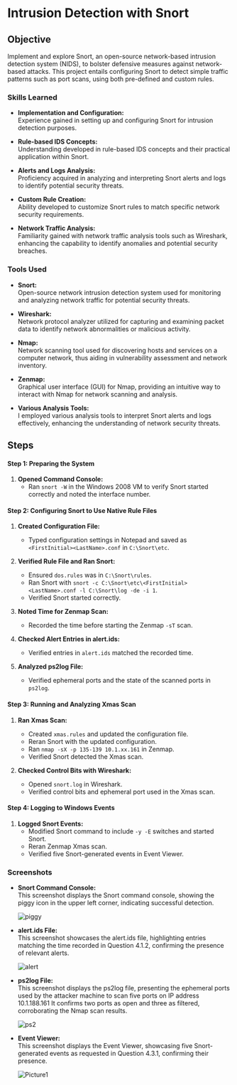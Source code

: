 # Intrusion Detection with Snort
## Objective

Implement and explore Snort, an open-source network-based intrusion detection system (NIDS), to bolster defensive measures against network-based attacks. This project entails configuring Snort to detect simple traffic patterns such as port scans, using both pre-defined and custom rules.

### Skills Learned

- **Implementation and Configuration:**  
  Experience gained in setting up and configuring Snort for intrusion detection purposes.

- **Rule-based IDS Concepts:**  
  Understanding developed in rule-based IDS concepts and their practical application within Snort.

- **Alerts and Logs Analysis:**  
  Proficiency acquired in analyzing and interpreting Snort alerts and logs to identify potential security threats.

- **Custom Rule Creation:**  
  Ability developed to customize Snort rules to match specific network security requirements.

- **Network Traffic Analysis:**  
  Familiarity gained with network traffic analysis tools such as Wireshark, enhancing the capability to identify anomalies and potential security breaches.

### Tools Used

- **Snort:**  
  Open-source network intrusion detection system used for monitoring and analyzing network traffic for potential security threats.

- **Wireshark:**  
  Network protocol analyzer utilized for capturing and examining packet data to identify network abnormalities or malicious activity.

- **Nmap:**  
  Network scanning tool used for discovering hosts and services on a computer network, thus aiding in vulnerability assessment and network inventory.

- **Zenmap:**  
  Graphical user interface (GUI) for Nmap, providing an intuitive way to interact with Nmap for network scanning and analysis.

- **Various Analysis Tools:**  
  I employed various analysis tools to interpret Snort alerts and logs effectively, enhancing the understanding of network security threats.


## Steps

#### Step 1: Preparing the System

1. **Opened Command Console:**
   - Ran `snort -W` in the Windows 2008 VM to verify Snort started correctly and noted the interface number.

#### Step 2: Configuring Snort to Use Native Rule Files

1. **Created Configuration File:**
   - Typed configuration settings in Notepad and saved as `<FirstInitial><LastName>.conf` in `C:\Snort\etc`.

2. **Verified Rule File and Ran Snort:**
   - Ensured `dos.rules` was in `C:\Snort\rules`.
   - Ran Snort with `snort -c C:\Snort\etc\<FirstInitial><LastName>.conf -l C:\Snort\log -de -i 1`.
   - Verified Snort started correctly.


3. **Noted Time for Zenmap Scan:**
   - Recorded the time before starting the Zenmap `-sT` scan.

4. **Checked Alert Entries in alert.ids:**
   - Verified entries in `alert.ids` matched the recorded time.

5. **Analyzed ps2log File:**
   - Verified ephemeral ports and the state of the scanned ports in `ps2log`.

#### Step 3: Running and Analyzing Xmas Scan

1. **Ran Xmas Scan:**
   - Created `xmas.rules` and updated the configuration file.
   - Reran Snort with the updated configuration.
   - Ran `nmap -sX -p 135-139 10.1.xx.161` in Zenmap.
   - Verified Snort detected the Xmas scan.
  
2. **Checked Control Bits with Wireshark:**
   - Opened `snort.log` in Wireshark.
   - Verified control bits and ephemeral port used in the Xmas scan.

#### Step 4: Logging to Windows Events

1. **Logged Snort Events:**
   - Modified Snort command to include `-y -E` switches and started Snort.
   - Reran Zenmap Xmas scan.
   - Verified five Snort-generated events in Event Viewer.

  
### Screenshots

- **Snort Command Console:**  
  This screenshot displays the Snort command console, showing the piggy icon in the upper left corner, indicating successful detection.

  ![piggy](https://github.com/Mofaal/mofaal-IntrusionDetection/assets/137732122/a2b98e86-8e5f-4cc8-859d-3bf2fcbb19c4)

  
- **alert.ids File:**  
  This screenshot showcases the alert.ids file, highlighting entries matching the time recorded in Question 4.1.2, confirming the presence of relevant alerts.

  ![alert](https://github.com/Mofaal/mofaal-IntrusionDetection/assets/137732122/db90db77-4749-4596-92d1-00f57fc4560b)

- **ps2log File:**  
  This screenshot displays the ps2log file, presenting the ephemeral ports used by the attacker machine to scan five ports on IP address 10.1.188.161 It confirms two ports as open and three as filtered, corroborating the Nmap scan results.
  
  ![ps2](https://github.com/Mofaal/mofaal-IntrusionDetection/assets/137732122/f773052c-8277-4cef-a94f-ef5ec55238d8)

- **Event Viewer:**  
  This screenshot displays the Event Viewer, showcasing five Snort-generated events as requested in Question 4.3.1, confirming their presence.
  
  ![Picture1](https://github.com/Mofaal/mofaal-IntrusionDetection/assets/137732122/aa2ef243-9670-4b06-b58d-a980479bccb0)

